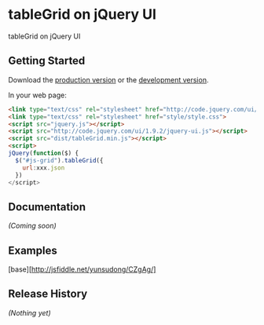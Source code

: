 # tableGrid on jQuery UI

tableGrid on jQuery UI

## Getting Started
Download the [production version][min] or the [development version][max].

[min]: https://raw.github.com/Ysudo/tableGrid/master/dist/tableGrid.min.js
[max]: https://raw.github.com/Ysudo/tableGrid/master/dist/tableGrid.js

In your web page:

```html
<link type="text/css" rel="stylesheet" href="http://code.jquery.com/ui/1.9.2/themes/base/jquery-ui.css">
<link type="text/css" rel="stylesheet" href="style/style.css">
<script src="jquery.js"></script>
<script src="http://code.jquery.com/ui/1.9.2/jquery-ui.js"></script>
<script src="dist/tableGrid.min.js"></script>
<script>
jQuery(function($) {
  $("#js-grid").tableGrid({
    url:xxx.json
  })
</script>
```

## Documentation
_(Coming soon)_

## Examples
[base][http://jsfiddle.net/yunsudong/CZgAg/]

## Release History
_(Nothing yet)_
